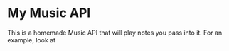 # My Music API
This is a homemade Music API that will play notes you pass into it. For an example, look at 